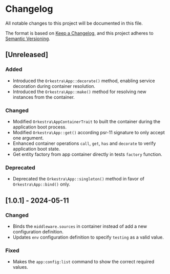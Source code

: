 # Changelog

All notable changes to this project will be documented in this file.

The format is based on [Keep a Changelog](https://keepachangelog.com/en/1.1.0/),
and this project adheres to [Semantic Versioning](https://semver.org/spec/v2.0.0.html).

## [Unreleased]

### Added

- Introduced the `Orkestra\App::decorate()` method, enabling service decoration during container resolution.
- Introduced the `Orkestra\App::make()` method for resolving new instances from the container.

### Changed

- Modified `Orkestra\AppContainerTrait` to built the container during the application boot process.
- Modified `Orkestra\App::get()` according psr-11 signature to only accept one argument.
- Enhanced container operations `call`, `get`, `has` and `decorate` to verify application boot state.
- Get entity factory from app container directly in tests `factory` function.

### Deprecated

- Deprecated the `Orkestra\App::singleton()` method in favor of `Orkestra\App::bind()` only.

## [1.0.1] - 2024-05-11

### Changed

- Binds the `middleware.sources` in container instead of add a new configuration definition.
- Updates `env` configuration definition to specify `testing` as a valid value.

### Fixed

- Makes the `app:config:list` command to show the correct required values.
